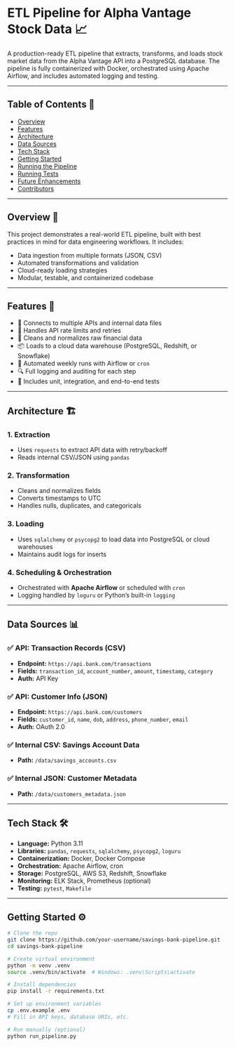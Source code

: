 # ETL Pipeline for Alpha Vantage Stock Data 📈

A production-ready ETL pipeline that extracts, transforms, and loads stock market data from the Alpha Vantage API into a PostgreSQL database. The pipeline is fully containerized with Docker, orchestrated using Apache Airflow, and includes automated logging and testing.

---

## Table of Contents 📌

- [Overview](#overview)
- [Features](#features)
- [Architecture](#architecture)
- [Data Sources](#data-sources)
- [Tech Stack](#tech-stack)
- [Getting Started](#getting-started)
- [Running the Pipeline](#running-the-pipeline)
- [Running Tests](#running-tests)
- [Future Enhancements](#future-enhancements)
- [Contributors](#contributors)

---

## Overview 🧠

This project demonstrates a real-world ETL pipeline, built with best practices in mind for data engineering workflows. It includes:

- Data ingestion from multiple formats (JSON, CSV)
- Automated transformations and validation
- Cloud-ready loading strategies
- Modular, testable, and containerized codebase

---

## Features 🚀

- 🔌 Connects to multiple APIs and internal data files
- 🔄 Handles API rate limits and retries
- 🧹 Cleans and normalizes raw financial data
- 📦 Loads to a cloud data warehouse (PostgreSQL, Redshift, or Snowflake)
- 📅 Automated weekly runs with Airflow or `cron`
- 🔍 Full logging and auditing for each step
- 🧪 Includes unit, integration, and end-to-end tests

---

## Architecture 🏗️

### 1. Extraction
- Uses `requests` to extract API data with retry/backoff
- Reads internal CSV/JSON using `pandas`

### 2. Transformation
- Cleans and normalizes fields
- Converts timestamps to UTC
- Handles nulls, duplicates, and categoricals

### 3. Loading
- Uses `sqlalchemy` or `psycopg2` to load data into PostgreSQL or cloud warehouses
- Maintains audit logs for inserts

### 4. Scheduling & Orchestration
- Orchestrated with **Apache Airflow** or scheduled with `cron`
- Logging handled by `loguru` or Python’s built-in `logging`

---

## Data Sources 📊

### ✅ API: Transaction Records (CSV)
- **Endpoint:** `https://api.bank.com/transactions`
- **Fields:** `transaction_id`, `account_number`, `amount`, `timestamp`, `category`
- **Auth:** API Key

### ✅ API: Customer Info (JSON)
- **Endpoint:** `https://api.bank.com/customers`
- **Fields:** `customer_id`, `name`, `dob`, `address`, `phone_number`, `email`
- **Auth:** OAuth 2.0

### ✅ Internal CSV: Savings Account Data
- **Path:** `/data/savings_accounts.csv`

### ✅ Internal JSON: Customer Metadata
- **Path:** `/data/customers_metadata.json`

---

## Tech Stack 🛠️

- **Language:** Python 3.11
- **Libraries:** `pandas`, `requests`, `sqlalchemy`, `psycopg2`, `loguru`
- **Containerization:** Docker, Docker Compose
- **Orchestration:** Apache Airflow, cron
- **Storage:** PostgreSQL, AWS S3, Redshift, Snowflake
- **Monitoring:** ELK Stack, Prometheus (optional)
- **Testing:** `pytest`, `Makefile`

---

## Getting Started ⚙️

```bash
# Clone the repo
git clone https://github.com/your-username/savings-bank-pipeline.git
cd savings-bank-pipeline

# Create virtual environment
python -m venv .venv
source .venv/bin/activate  # Windows: .venv\Scripts\activate

# Install dependencies
pip install -r requirements.txt

# Set up environment variables
cp .env.example .env
# Fill in API keys, database URIs, etc.

# Run manually (optional)
python run_pipeline.py
